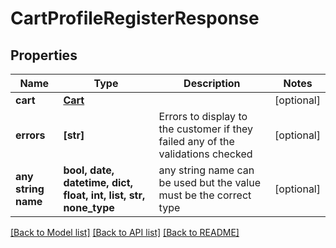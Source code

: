 # CartProfileRegisterResponse


## Properties
Name | Type | Description | Notes
------------ | ------------- | ------------- | -------------
**cart** | [**Cart**](Cart.md) |  | [optional] 
**errors** | **[str]** | Errors to display to the customer if they failed any of the validations checked | [optional] 
**any string name** | **bool, date, datetime, dict, float, int, list, str, none_type** | any string name can be used but the value must be the correct type | [optional]

[[Back to Model list]](../README.md#documentation-for-models) [[Back to API list]](../README.md#documentation-for-api-endpoints) [[Back to README]](../README.md)


